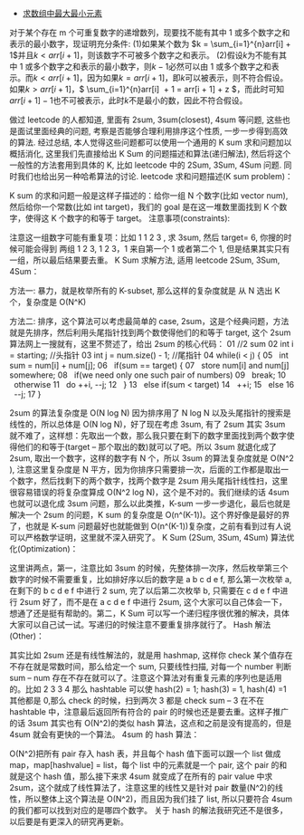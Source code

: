 - [求数组中最大最小元素](https://zhuanlan.zhihu.com/p/23105439)

对于某个存在 m 个可重复数字的递增数列，现要找不能有其中 1 或多个数字之和表示的最小数字，现证明充分条件:
(1)如果某个数为 $k = \sum_{i=1}^{n}arr[i] + 1$并且$k < arr[i + 1]$，则该数字不可被多个数字之和表示。
(2)假设$k$为不能有其中 1 或多个数字之和表示的最小数字，则$k -1$必然可以由 1 或多个数字之和表示。而$k < arr[i+1]$，因为如果$k = arr[i+1]$，即$k$可以被表示，则不符合假设。如果$k > arr[i+1]$，$ \sum_{i=1}^{n}arr[i]  + 1 = arr[i + 1] + z $，而此时可知$arr[i + 1] - 1$也不可被表示，此时$k$不是最小的数，因此不符合假设。

做过 leetcode 的人都知道, 里面有 2sum, 3sum(closest), 4sum 等问题, 这些也是面试里面经典的问题, 考察是否能够合理利用排序这个性质, 一步一步得到高效的算法. 经过总结, 本人觉得这些问题都可以使用一个通用的 K sum 求和问题加以概括消化, 这里我们先直接给出 K Sum 的问题描述和算法(递归解法), 然后将这个一般性的方法套用到具体的 K, 比如 leetcode 中的 2Sum, 3Sum, 4Sum 问题. 同时我们也给出另一种哈希算法的讨论.
leetcode 求和问题描述(K sum problem)：

K sum 的求和问题一般是这样子描述的：给你一组 N 个数字(比如 vector<int> num), 然后给你一个常数(比如 int target)，我们的 goal 是在这一堆数里面找到 K 个数字，使得这 K 个数字的和等于 target。
注意事项(constraints):

注意这一组数字可能有重复项：比如 1 1 2 3 , 求 3sum, 然后 target= 6, 你搜的时候可能会得到 两组 1 2 3, 1 2 3，1 来自第一个 1 或者第二个 1, 但是结果其实只有一组，所以最后结果要去重。
K Sum 求解方法, 适用 leetcode 2Sum, 3Sum, 4Sum：

方法一: 暴力，就是枚举所有的 K-subset, 那么这样的复杂度就是 从 N 选出 K 个，复杂度是 O(N^K)

方法二: 排序，这个算法可以考虑最简单的 case, 2sum，这是个经典问题，方法就是先排序，然后利用头尾指针找到两个数使得他们的和等于 target, 这个 2sum 算法网上一搜就有，这里不赘述了，给出 2sum 的核心代码：
01
//2 sum
02
int i = starting; //头指针
03
int j = num.size() - 1; //尾指针
04
while(i < j) {
05
  int sum = num[i] + num[j];
06
  if(sum == target) {
07
  store num[i] and num[j] somewhere;
08
  if(we need only one such pair of numbers)
09
  break;
10
  otherwise
11
  do ++i, --j;
12
  }
13
  else if(sum < target)
14
  ++i;
15
  else
16
  --j;
17
}

2sum 的算法复杂度是 O(N log N) 因为排序用了 N log N 以及头尾指针的搜索是线性的，所以总体是 O(N log N)，好了现在考虑 3sum, 有了 2sum 其实 3sum 就不难了，这样想：先取出一个数，那么我只要在剩下的数字里面找到两个数字使得他们的和等于(target – 那个取出的数)就可以了吧。所以 3sum 就退化成了 2sum, 取出一个数字，这样的数字有 N 个，所以 3sum 的算法复杂度就是 O(N^2 ), 注意这里复杂度是 N 平方，因为你排序只需要排一次，后面的工作都是取出一个数字，然后找剩下的两个数字，找两个数字是 2sum 用头尾指针线性扫，这里很容易错误的将复杂度算成 O(N^2 log N)，这个是不对的。我们继续的话 4sum 也就可以退化成 3sum 问题，那么以此类推，K-sum 一步一步退化，最后也就是解决一个 2sum 的问题，K sum 的复杂度是 O(n^(K-1))。这个界好像是最好的界了，也就是 K-sum 问题最好也就能做到 O(n^(K-1))复杂度，之前有看到过有人说可以严格数学证明，这里就不深入研究了。
K Sum (2Sum, 3Sum, 4Sum) 算法优化(Optimization)：

这里讲两点，第一，注意比如 3sum 的时候，先整体排一次序，然后枚举第三个数字的时候不需要重复，比如排好序以后的数字是 a b c d e f, 那么第一次枚举 a, 在剩下的 b c d e f 中进行 2 sum, 完了以后第二次枚举 b, 只需要在 c d e f 中进行 2sum 好了，而不是在 a c d e f 中进行 2sum, 这个大家可以自己体会一下，想通了还是挺有帮助的。第二，K Sum 可以写一个递归程序很优雅的解决，具体大家可以自己试一试。写递归的时候注意不要重复排序就行了。
Hash 解法(Other)：

其实比如 2sum 还是有线性解法的，就是用 hashmap, 这样你 check 某个值存在不存在就是常数时间，那么给定一个 sum, 只要线性扫描, 对每一个 number 判断 sum – num 存在不存在就可以了。注意这个算法对有重复元素的序列也是适用的。比如 2 3 3 4 那么 hashtable 可以使 hash(2) = 1; hash(3) = 1, hash(4) =1 其他都是 0,那么 check 的时候，扫到两次 3 都是 check sum – 3 在不在 hashtable 中，注意最后返回所有符合的 pair 的时候也还是要去重。这样子推广的话 3sum 其实也有 O(N^2)的类似 hash 算法，这点和之前是没有提高的，但是 4sum 就会有更快的一个算法。
4sum 的 hash 算法：

O(N^2)把所有 pair 存入 hash 表，并且每个 hash 值下面可以跟一个 list 做成 map，map[hashvalue] = list，每个 list 中的元素就是一个 pair, 这个 pair 的和就是这个 hash 值，那么接下来求 4sum 就变成了在所有的 pair value 中求 2sum，这个就成了线性算法了，注意这里的线性又是针对 pair 数量(N^2)的线性，所以整体上这个算法是 O(N^2)，而且因为我们挂了 list, 所以只要符合 4sum 的我们都可以找到对应的是哪四个数字。
关于 hash 的解法我研究还不是很多，以后要是有更深入的研究再更新。
